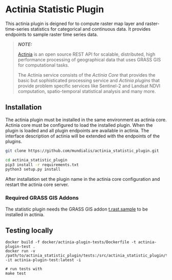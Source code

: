 # Actinia Statistic Plugin

This actinia plugin is deigned for to compute raster map layer and raster-time-series statistics
for categorical and continuous data. It provides endpoints to sample raster
time series data.

> **_NOTE:_**
>
>    [Actinia](https://github.com/mundialis/actinia_core) is an open source REST API for scalable, distributed, high performance
    processing of geographical data that uses GRASS GIS for computational tasks.
>
>    The Actinia service consists of the *Actinia Core* that provides the basic but sophisticated processing service
    and *Actinia plugins* that provide problem specific services like Sentinel-2 and Landsat NDVI computation,
    spatio-temporal statistical analysis and many more.

## Installation

The actinia plugin must be installed in the same environment as actinia core.
Actinia core must be configured to load the installed plugin. When the plugin is
loaded and all plugin endpoints are available in actinia.
The interface description of actinia will be extended with the endpoints of the plugins.

```bash
git clone https://github.com/mundialis/actinia_statistic_plugin.git

cd actinia_statistic_plugin
pip3 install -r requirements.txt
python3 setup.py install
```

After installation set the plugin name in the actinia core configuration
and restart the actinia core server.

### Required GRASS GIS Addons

The statistic plugin needs the GRASS GIS addon [t.rast.sample](https://github.com/mundialis/t.rast.sample) to be installed in actinia.


## Testing locally

```
docker build -f docker/actinia-plugin-tests/Dockerfile -t actinia-plugin-test .
docker run -v /path/to/actinia_statistic_plugin/tests:/src/actinia_statistic_plugin/tests -it actinia-plugin-test:latest -i

# run tests with
make test
```
